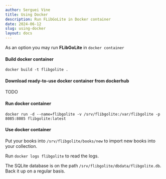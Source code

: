 ```yaml
---
author: Serguei Vine
title: Using Docker
description: Run FLibGoLite in Docker container
date: 2024-06-12
slug: using-docker
layout: docs
---
```

As an option you may run __FLibGoLite__ in `docker container`

#### Build docker container

```
docker build -t flibgolite .
```

#### Download ready-to-use docker container from dockerhub

TODO

#### Run docker container

```
docker run -d --name=flibgolite -v /srv/flibgolite:/var/flibgolite -p 8085:8085 flibgolite:latest
```

#### Use docker container

Put your books into `/srv/flibgolite/books/new` to import new books into your collection.

Run `docker logs flibgolite` to read the logs.

The SQLite database is on the path `/srv/flibgolite/dbdata/flibgolite.db`. Back it up on a regular basis.
